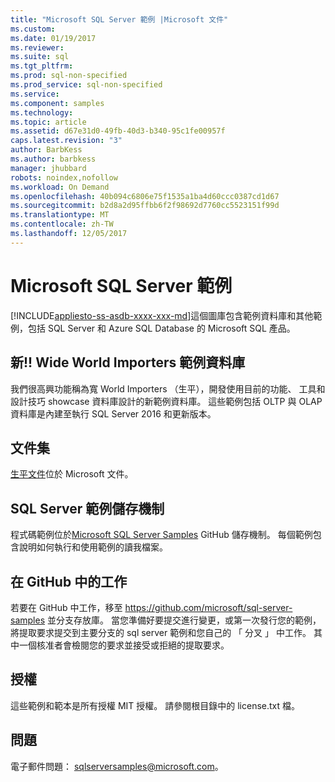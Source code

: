 ```yaml
---
title: "Microsoft SQL Server 範例 |Microsoft 文件"
ms.custom: 
ms.date: 01/19/2017
ms.reviewer: 
ms.suite: sql
ms.tgt_pltfrm: 
ms.prod: sql-non-specified
ms.prod_service: sql-non-specified
ms.service: 
ms.component: samples
ms.technology: 
ms.topic: article
ms.assetid: d67e31d0-49fb-40d3-b340-95c1fe00957f
caps.latest.revision: "3"
author: BarbKess
ms.author: barbkess
manager: jhubbard
robots: noindex,nofollow
ms.workload: On Demand
ms.openlocfilehash: 40b094c6806e75f1535a1ba4d60ccc0387cd1d67
ms.sourcegitcommit: b2d8a2d95ffbb6f2f98692d7760cc5523151f99d
ms.translationtype: MT
ms.contentlocale: zh-TW
ms.lasthandoff: 12/05/2017
---
```

# <a name="microsoft-sql-server-samples"></a>Microsoft SQL Server 範例
[!INCLUDE[appliesto-ss-asdb-xxxx-xxx-md](../includes/appliesto-ss-asdb-xxxx-xxx-md.md)]這個圖庫包含範例資料庫和其他範例，包括 SQL Server 和 Azure SQL Database 的 Microsoft SQL 產品。   

## <a name="new-wide-world-importers-sample-database"></a>新!! Wide World Importers 範例資料庫

我們很高興功能稱為寬 World Importers （生平），開發使用目前的功能、 工具和設計技巧 showcase 資料庫設計的新範例資料庫。 這些範例包括 OLTP 與 OLAP 資料庫是內建至執行 SQL Server 2016 和更新版本。 

## <a name="documentation"></a>文件集
[生平文件](./world-wide-importers/wide-world-importers-documentation.md)位於 Microsoft 文件。   
  

## <a name="sql-server-samples-repository"></a>SQL Server 範例儲存機制
程式碼範例位於[Microsoft SQL Server Samples](https://github.com/microsoft/sql-server-samples) GitHub 儲存機制。 每個範例包含說明如何執行和使用範例的讀我檔案。 

## <a name="working-in-github"></a>在 GitHub 中的工作
若要在 GitHub 中工作，移至 https://github.com/microsoft/sql-server-samples 並分支存放庫。 當您準備好要提交進行變更，或第一次發行您的範例，將提取要求提交到主要分支的 sql server 範例和您自己的 「 分叉 」 中工作。 其中一個核准者會檢閱您的要求並接受或拒絕的提取要求。

## <a name="license"></a>授權
這些範例和範本是所有授權 MIT 授權。 請參閱根目錄中的 license.txt 檔。

## <a name="questions"></a>問題
電子郵件問題： sqlserversamples@microsoft.com。
